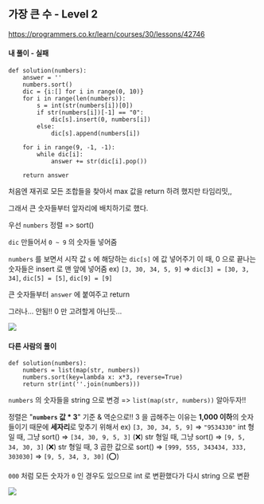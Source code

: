 ## 가장 큰 수 - Level 2
https://programmers.co.kr/learn/courses/30/lessons/42746

#### 내 풀이 - 실패
```
def solution(numbers):
    answer = ''
    numbers.sort()
    dic = {i:[] for i in range(0, 10)}
    for i in range(len(numbers)):
        s = int(str(numbers[i])[0])
        if str(numbers[i])[-1] == "0":
            dic[s].insert(0, numbers[i])
        else:
            dic[s].append(numbers[i])
    
    for i in range(9, -1, -1):
        while dic[i]:
            answer += str(dic[i].pop())
    
    return answer
```
처음엔 재귀로 모든 조합들을 찾아서 max 값을 return 하려 했지만 타임리밋,,

그래서 큰 숫자들부터 앞자리에 배치하기로 했다.

우선 `numbers` 정렬 => sort()

`dic` 만들어서 `0 ~ 9` 의 숫자들 넣어줌

`numbers` 를 보면서 시작 값 `s` 에 해당하는 `dic[s]` 에 값 넣어주기
이 때, 0 으로 끝나는 숫자들은 insert 로 맨 앞에 넣어줌
ex) `[3, 30, 34, 5, 9]` => `dic[3] = [30, 3, 34]`, `dic[5] = [5]`, `dic[9] = [9]`

큰 숫자들부터 `answer` 에 붙여주고 return

그러나... 안됨!!
0 만 고려할게 아닌듯...

![](https://images.velog.io/images/jsh5408/post/70a0b2f5-7d8b-4695-87c9-0ec343538c61/image.png)

#### 다른 사람의 풀이
```
def solution(numbers):
    numbers = list(map(str, numbers))
    numbers.sort(key=lambda x: x*3, reverse=True)
    return str(int(''.join(numbers)))
```
`numbers` 의 숫자들을 string 으로 변경
=> `list(map(str, numbers))` 알아두자!!

정렬은 "**`numbers` 값 * 3**" 기준 & 역순으로!!
3 을 곱해주는 이유는 **1,000 이하**의 숫자들이기 때문에 **세자리**로 맞추기 위해서
ex) `[3, 30, 34, 5, 9]` => `"9534330"`
int 형일 때, 그냥 sort() => `[34, 30, 9, 5, 3]` (❌)
str 형일 때, 그냥 sort() => `[9, 5, 34, 30, 3]` (❌)
str 형일 때, 3 곱한 값으로 sort() => `[999, 555, 343434, 333, 303030]` => `[9, 5, 34, 3, 30]` (⭕)

`000` 처럼 모든 숫자가 `0` 인 경우도 있으므로 int 로 변환했다가 다시 string 으로 변환

![](https://images.velog.io/images/jsh5408/post/aca7b673-67a8-473b-898c-c9542499842c/image.png)